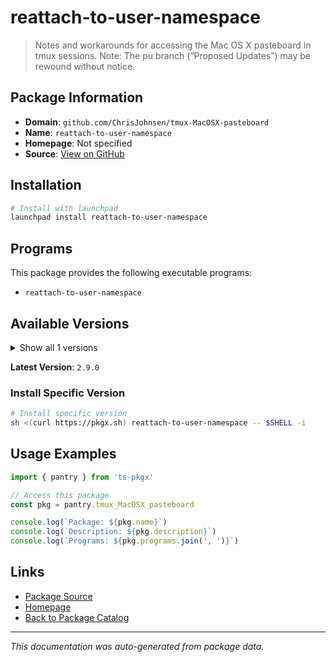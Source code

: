 # reattach-to-user-namespace

> Notes and workarounds for accessing the Mac OS X pasteboard in tmux sessions. Note: The pu branch (“Proposed Updates”) may be rewound without notice.

## Package Information

- **Domain**: `github.com/ChrisJohnsen/tmux-MacOSX-pasteboard`
- **Name**: `reattach-to-user-namespace`
- **Homepage**: Not specified
- **Source**: [View on GitHub](https://github.com/pkgxdev/pantry/tree/main/projects/github.com/ChrisJohnsen/tmux-MacOSX-pasteboard/package.yml)

## Installation

```bash
# Install with launchpad
launchpad install reattach-to-user-namespace
```

## Programs

This package provides the following executable programs:

- `reattach-to-user-namespace`

## Available Versions

<details>
<summary>Show all 1 versions</summary>

- `2.9.0`

</details>

**Latest Version**: `2.9.0`

### Install Specific Version

```bash
# Install specific version
sh <(curl https://pkgx.sh) reattach-to-user-namespace -- $SHELL -i
```

## Usage Examples

```typescript
import { pantry } from 'ts-pkgx'

// Access this package
const pkg = pantry.tmux_MacOSX_pasteboard

console.log(`Package: ${pkg.name}`)
console.log(`Description: ${pkg.description}`)
console.log(`Programs: ${pkg.programs.join(', ')}`)
```

## Links

- [Package Source](https://github.com/pkgxdev/pantry/tree/main/projects/github.com/ChrisJohnsen/tmux-MacOSX-pasteboard/package.yml)
- [Homepage](#)
- [Back to Package Catalog](../../package-catalog.md)

---

*This documentation was auto-generated from package data.*
